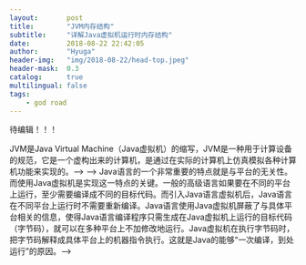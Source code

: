 ```yaml
---
layout:       post
title:        "JVM内存结构"
subtitle:     "详解Java虚拟机运行时内存结构"
date:         2018-08-22 22:42:05
author:       "Hyuga"
header-img:   "img/2018-08-22/head-top.jpeg"
header-mask:  0.3
catalog:      true
multilingual: false
tags:
    - god road
---
```

待编辑！！！
<!--## 什么是[JVM][6]-->
<!--引用百度百科的解释：-->
<!--> JVM是Java Virtual Machine（Java虚拟机）的缩写，JVM是一种用于计算设备的规范，它是一个虚构出来的计算机，是通过在实际的计算机上仿真模拟各种计算机功能来实现的。-->
<!-->-->
<!--> Java语言的一个非常重要的特点就是与平台的无关性。而使用Java虚拟机是实现这一特点的关键。一般的高级语言如果要在不同的平台上运行，至少需要编译成不同的目标代码。而引入Java语言虚拟机后，Java语言在不同平台上运行时不需要重新编译。Java语言使用Java虚拟机屏蔽了与具体平台相关的信息，使得Java语言编译程序只需生成在Java虚拟机上运行的目标代码（字节码），就可以在多种平台上不加修改地运行。Java虚拟机在执行字节码时，把字节码解释成具体平台上的机器指令执行。这就是Java的能够“一次编译，到处运行”的原因。-->

<!--## JVM运行原理-->
<!--JVM是java的核心和基础，也是Java能跨平台的关键。-->

<!--跨平台实现原理：-->
<!--* 不同平台有不同的Java虚拟机-->
<!--* java编译器只需要把源码编译成.class字节码文件，然后交由虚拟机将每一条指令翻译成不同平台的机器码，通过对应平台的JVM运行即可-->





<!--##-->

<!--## 参考资料:-->
<!--**《深入理解Java虚拟机》**-->

   <!--链接：[Java虚拟机的内存组成以及堆内存介绍-HollisChuang's Blog][1]-->

   <!--链接：[Java堆和栈看这篇就够 - Johnny-Zhuang's Technology Blog][2]-->

   <!--链接：[Java虚拟机的堆、栈、堆栈如何去理解？ - 知乎][3]-->

   <!--链接：[Java 内存之方法区和运行时常量池 - 漠然的博客 | mritd Blog][4]-->

   <!--链接：[从0到1起步-跟我进入堆外内存的奇妙世界 - 简书][5]-->


   <!--[1]:http://www.hollischuang.com/archives/80-->
   <!--[2]:https://iamjohnnyzhuang.github.io/java/2016/07/12/Java%E5%A0%86%E5%92%8C%E6%A0%88%E7%9C%8B%E8%BF%99%E7%AF%87%E5%B0%B1%E5%A4%9F.html-->
   <!--[3]:https://www.zhihu.com/question/29833675-->
   <!--[4]:https://mritd.me/2016/03/22/Java-%E5%86%85%E5%AD%98%E4%B9%8B%E6%96%B9%E6%B3%95%E5%8C%BA%E5%92%8C%E8%BF%90%E8%A1%8C%E6%97%B6%E5%B8%B8%E9%87%8F%E6%B1%A0/-->
   <!--[5]:https://www.jianshu.com/p/50be08b54bee-->

   [6]:https://baike.baidu.com/item/JVM/2902369?fr=aladdin


